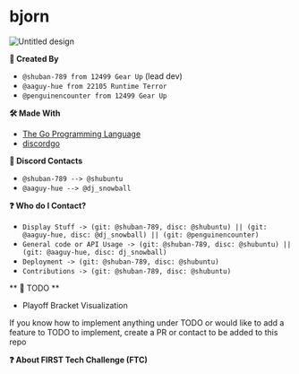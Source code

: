 # bjorn

![Untitled design](https://github.com/user-attachments/assets/2e17800c-f1da-470a-9cfa-2e6b99d2689d)


**📝 Created By**
- `@shuban-789 from 12499 Gear Up` (lead dev)
- `@aaguy-hue from 22105 Runtime Terror`
- `@penguinencounter from 12499 Gear Up`

**🛠️ Made With**
- [The Go Programming Language](https://github.com/golang/go)
- [discordgo](https://github.com/bwmarrin/discordgo)

**📱 Discord Contacts**
- `@shuban-789 --> @shubuntu`
- `@aaguy-hue --> @dj_snowball`

**❓ Who do I Contact?**
- `Display Stuff -> (git: @shuban-789, disc: @shubuntu) || (git: @aaguy-hue, disc: @dj_snowball) || (git: @penguinencounter)`
- `General code or API Usage -> (git: @shuban-789, disc: @shubuntu) || (git: @aaguy-hue, disc: dj_snowball)`
- `Deployment -> (git: @shuban-789, disc: @shubuntu)`
- `Contributions -> (git: @shuban-789, disc: @shubuntu)`

** 📜 TODO **
- Playoff Bracket Visualization

If you know how to implement anything under TODO or would like to add a feature to TODO to implement, create a PR or contact to be added to this repo

**❓ About FIRST Tech Challenge (FTC)**
